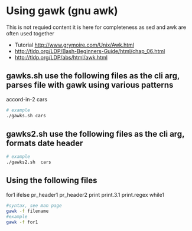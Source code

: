 # Using gawk  (gnu awk) 

This is not requied content it is here for completeness as
sed and awk are often used together

* Tutorial http://www.grymoire.com/Unix/Awk.html
* http://tldp.org/LDP/Bash-Beginners-Guide/html/chap_06.html
* http://tldp.org/LDP/abs/html/awk.html

## gawks.sh use the following files as the cli arg, parses file with gawk using various patterns
accord-in-2
cars
```bash
# example
./gawks.sh cars
```
## gawks2.sh use the following files as the  cli arg, formats date header
```bash
# example
./gawks2.sh  cars
```
## Using the following files
for1
ifelse
pr_header1
pr_header2
print
print.3.1
print.regex
while1
```bash
#syntax, see man page
gawk -f filename
#example
gawk -f for1
```
